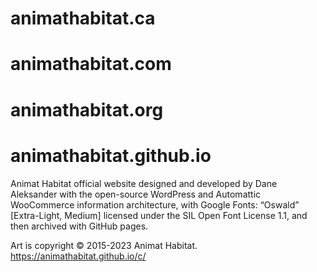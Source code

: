 # animathabitat.ca
# animathabitat.com
# animathabitat.org
# animathabitat.github.io
Animat Habitat official website designed and developed by Dane Aleksander with the open-source WordPress and Automattic WooCommerce information architecture, with Google Fonts: “Oswald” [Extra-Light, Medium] licensed under the SIL Open Font License 1.1, and then archived with GitHub pages.

Art is copyright © 2015-2023 Animat Habitat. https://animathabitat.github.io/c/
